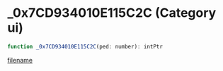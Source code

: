 # _0x7CD934010E115C2C (Category ui)

```js
function _0x7CD934010E115C2C(ped: number): intPtr
```

[filename](_0x7CD934010E115C2C_m.md ':include')